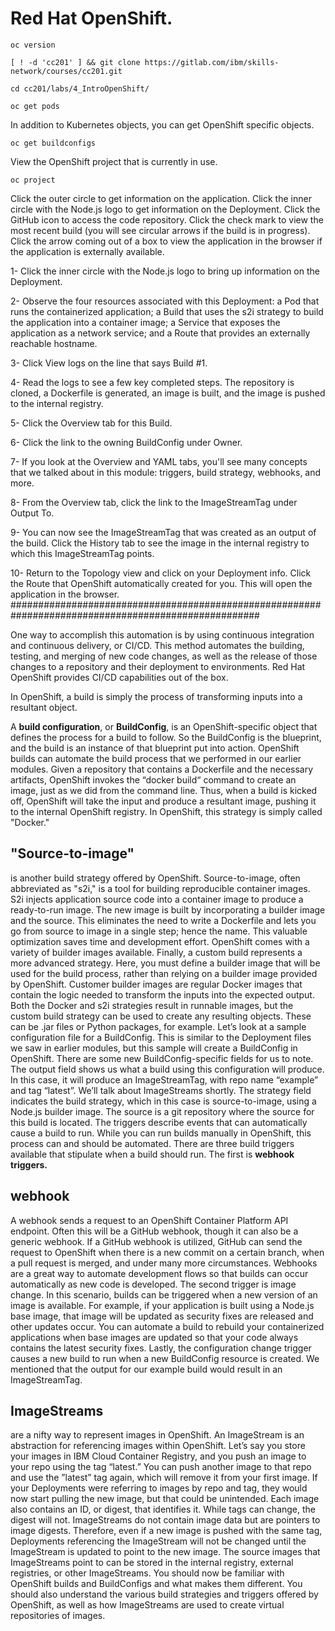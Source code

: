 # Red Hat OpenShift.

```
oc version
```
```
[ ! -d 'cc201' ] && git clone https://gitlab.com/ibm/skills-network/courses/cc201.git

cd cc201/labs/4_IntroOpenShift/
```
```
oc get pods
```
In addition to Kubernetes objects, you can get OpenShift specific objects.
```
oc get buildconfigs
```
View the OpenShift project that is currently in use.
```
oc project
```

Click the outer circle to get information on the application.
Click the inner circle with the Node.js logo to get information on the Deployment.
Click the GitHub icon to access the code repository.
Click the check mark to view the most recent build (you will see circular arrows if the build is in progress).
Click the arrow coming out of a box to view the application in the browser if the application is externally available.

1- Click the inner circle with the Node.js logo to bring up information on the Deployment.

2- Observe the four resources associated with this Deployment: a Pod that runs the containerized application; a Build that uses the s2i strategy to build the application into a container image; a Service that exposes the application as a network service; and a Route that provides an externally reachable hostname.

3- Click View logs on the line that says Build #1.

4- Read the logs to see a few key completed steps. The repository is cloned, a Dockerfile is generated, an image is built, and the image is pushed to the internal registry.

5- Click the Overview tab for this Build.

6- Click the link to the owning BuildConfig under Owner.

7- If you look at the Overview and YAML tabs, you'll see many concepts that we talked about in this module: triggers, build strategy, webhooks, and more.

8- From the Overview tab, click the link to the ImageStreamTag under Output To.

9- You can now see the ImageStreamTag that was created as an output of the build. Click the History tab to see the image in the internal registry to which this ImageStreamTag points.

10- Return to the Topology view and click on your Deployment info. Click the Route that OpenShift automatically created for you. This will open the application in the browser.
#####################################################################################################

One way to accomplish this automation is by using continuous integration and continuous
delivery, or CI/CD.
This method automates the building, testing, and merging of new code changes, as well as
the release of those changes to a repository and their deployment to environments.
Red Hat OpenShift provides CI/CD capabilities out of the box.

In OpenShift, a build is simply the process of transforming inputs into a resultant object.

A **build configuration**, or **BuildConfig**, is an OpenShift-specific object that defines
the process for a build to follow.
So the BuildConfig is the blueprint, and the build is an instance of that blueprint put
into action.
OpenShift builds can automate the build process that we performed in our earlier modules.
Given a repository that contains a Dockerfile and the necessary artifacts, OpenShift invokes
the “docker build“ command to create an image, just as we did from the command line.
Thus, when a build is kicked off, OpenShift will take the input and produce a resultant
image, pushing it to the internal OpenShift registry.
In OpenShift, this strategy is simply called "Docker."
## "Source-to-image"
is another build strategy offered by OpenShift.
Source-to-image, often abbreviated as "s2i," is a tool for building reproducible container
images.
S2i injects application source code into a container image to produce a ready-to-run
image.
The new image is built by incorporating a builder image and the source.
This eliminates the need to write a Dockerfile and lets you go from source to image in a
single step; hence the name.
This valuable optimization saves time and development effort.
OpenShift comes with a variety of builder images available.
Finally, a custom build represents a more advanced strategy.
Here, you must define a builder image that will be used for the build process, rather
than relying on a builder image provided by OpenShift.
Customer builder images are regular Docker images that contain the logic needed to transform
the inputs into the expected output.
Both the Docker and s2i strategies result in runnable images, but the custom build strategy
can be used to create any resulting objects.
These can be .jar files or Python packages, for example.
Let’s look at a sample configuration file for a BuildConfig.
This is similar to the Deployment files we saw in earlier modules, but this sample will
create a BuildConfig in OpenShift.
There are some new BuildConfig-specific fields for us to note.
The output field shows us what a build using this configuration will produce.
In this case, it will produce an ImageStreamTag, with repo name “example” and tag “latest”.
We’ll talk about ImageStreams shortly.
The strategy field indicates the build strategy, which in this case is source-to-image, using
a Node.js builder image.
The source is a git repository where the source for this build is located.
The triggers describe events that can automatically cause a build to run.
While you can run builds manually in OpenShift, this process can and should be automated.
There are three build triggers available that stipulate when a build should run.
The first is **webhook triggers.**
## webhook
A webhook sends a request to an OpenShift Container Platform API endpoint.
Often this will be a GitHub webhook, though it can also be a generic webhook.
If a GitHub webhook is utilized, GitHub can send the request to OpenShift when there is
a new commit on a certain branch, when a pull request is merged, and under many more circumstances.
Webhooks are a great way to automate development flows so that builds can occur automatically
as new code is developed.
The second trigger is image change.
In this scenario, builds can be triggered when a new version of an image is available.
For example, if your application is built using a Node.js base image, that image will
be updated as security fixes are released and other updates occur.
You can automate a build to rebuild your containerized applications when base images are updated
so that your code always contains the latest security fixes.
Lastly, the configuration change trigger causes a new build to run when a new BuildConfig
resource is created.
We mentioned that the output for our example build would result in an ImageStreamTag.
## ImageStreams 
are a nifty way to represent images in OpenShift.
An ImageStream is an abstraction for referencing images within OpenShift.
Let’s say you store your images in IBM Cloud Container Registry, and you push an image
to your repo using the tag “latest.”
You can push another image to that repo and use the ”latest” tag again, which will
remove it from your first image.
If your Deployments were referring to images by repo and tag, they would now start pulling
the new image, but that could be unintended.
Each image also contains an ID, or digest, that identifies it.
While tags can change, the digest will not.
ImageStreams do not contain image data but are pointers to image digests.
Therefore, even if a new image is pushed with the same tag, Deployments referencing the
ImageStream will not be changed until the ImageStream is updated to point to the new
image.
The source images that ImageStreams point to can be stored in the internal registry,
external registries, or other ImageStreams.
You should now be familiar with OpenShift builds and BuildConfigs and what makes them
different.
You should also understand the various build strategies and triggers offered by OpenShift,
as well as how ImageStreams are used to create virtual repositories of images.
